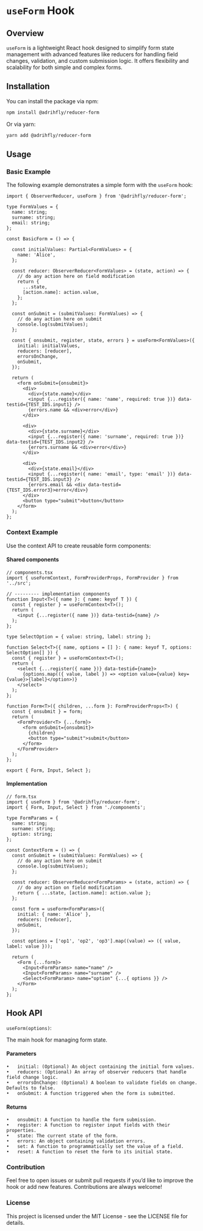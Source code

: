 # `useForm` Hook

## Overview

`useForm` is a lightweight React hook designed to simplify form state management with advanced features like reducers for handling field changes, validation, and custom submission logic. It offers flexibility and scalability for both simple and complex forms. 


## Installation

You can install the package via npm:

```bash
npm install @adrihfly/reducer-form
```

Or via yarn:

```bash
yarn add @adrihfly/reducer-form
```

## Usage

### Basic Example

The following example demonstrates a simple form with the `useForm` hook:
```tsx
import { ObserverReducer, useForm } from '@adrihfly/reducer-form';

type FormValues = {
  name: string;
  surname: string;
  email: string;
};

const BasicForm = () => {

  const initialValues: Partial<FormValues> = {
    name: 'Alice',
  };

  const reducer: ObserverReducer<FormValues> = (state, action) => {
    // do any action here on field modification
    return {
      ...state,
      [action.name]: action.value,
    };
  };

  const onSubmit = (submitValues: FormValues) => {
    // do any action here on submit
    console.log(submitValues);
  };

  const { onsubmit, register, state, errors } = useForm<FormValues>({
    initial: initialValues,
    reducers: [reducer],
    errorsOnChange,
    onSubmit,
  });

  return (
    <form onSubmit={onsubmit}>
      <div>
        <div>{state.name}</div>
        <input {...register({ name: 'name', required: true })} data-testid={TEST_IDS.input1} />
        {errors.name && <div>error</div>}
      </div>

      <div>
        <div>{state.surname}</div>
        <input {...register({ name: 'surname', required: true })} data-testid={TEST_IDS.input2} />
        {errors.surname && <div>error</div>}
      </div>

      <div>
        <div>{state.email}</div>
        <input {...register({ name: 'email', type: 'email' })} data-testid={TEST_IDS.input3} />
        {errors.email && <div data-testid={TEST_IDS.error3}>error</div>}
      </div>
      <button type="submit">button</button>
    </form>
  );
};
```

### Context Example

Use the context API to create reusable form components:

#### Shared components
```tsx
// components.tsx
import { useFormContext, FormProviderProps, FormProvider } from '../src';

// --------- implementation components
function Input<T>({ name }: { name: keyof T }) {
  const { register } = useFormContext<T>();
  return (
    <input {...register({ name })} data-testid={name} />
  );
};

type SelectOption = { value: string, label: string };

function Select<T>({ name, options = [] }: { name: keyof T, options: SelectOption[] }) {
  const { register } = useFormContext<T>();
  return (
    <select {...register({ name })} data-testid={name}>
      {options.map(({ value, label }) => <option value={value} key={value}>{label}</option>)}
    </select>
  );
};

function Form<T>({ children, ...form }: FormProviderProps<T>) {
  const { onsubmit } = form;
  return (
    <FormProvider<T> {...form}>
      <form onSubmit={onsubmit}>
        {children}
        <button type="submit">submit</button>
      </form>
    </FormProvider>
  );
};

export { Form, Input, Select };
```

#### Implementation
```tsx
// form.tsx
import { useForm } from '@adrihfly/reducer-form';
import { Form, Input, Select } from './components';

type FormParams = {
  name: string;
  surname: string;
  option: string;
};

const ContextForm = () => {
  const onSubmit = (submitValues: FormValues) => {
    // do any action here on submit
    console.log(submitValues);
  };

  const reducer: ObserverReducer<FormParams> = (state, action) => {
    // do any action on field modification
    return { ...state, [action.name]: action.value };
  };

  const form = useForm<FormParams>({
    initial: { name: 'Alice' },
    reducers: [reducer],
    onSubmit,
  });

  const options = ['op1', 'op2', 'op3'].map((value) => ({ value, label: value }));

  return (
    <Form {...form}>
      <Input<FormParams> name="name" />
      <Input<FormParams> name="surname" />
      <Select<FormParams> name="option" {...{ options }} />
    </Form>
  );
};
```

## Hook API

`useForm(options)`:

The main hook for managing form state.

#### Parameters

	•	initial: (Optional) An object containing the initial form values.
	•	reducers: (Optional) An array of observer reducers that handle field change logic.
	•	errorsOnChange: (Optional) A boolean to validate fields on change. Defaults to false.
	•	onSubmit: A function triggered when the form is submitted.

#### Returns

	•	onsubmit: A function to handle the form submission.
	•	register: A function to register input fields with their properties.
	•	state: The current state of the form.
	•	errors: An object containing validation errors.
	•	set: A function to programmatically set the value of a field.
	•	reset: A function to reset the form to its initial state.


### Contribution

Feel free to open issues or submit pull requests if you’d like to improve the hook or add new features. Contributions are always welcome!


### License

This project is licensed under the MIT License - see the LICENSE file for details.
